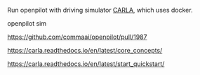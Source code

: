 Run openpilot with driving simulator [CARLA](http://carla.org/), which uses docker.

openpilot sim


https://github.com/commaai/openpilot/pull/1987

https://carla.readthedocs.io/en/latest/core_concepts/

https://carla.readthedocs.io/en/latest/start_quickstart/